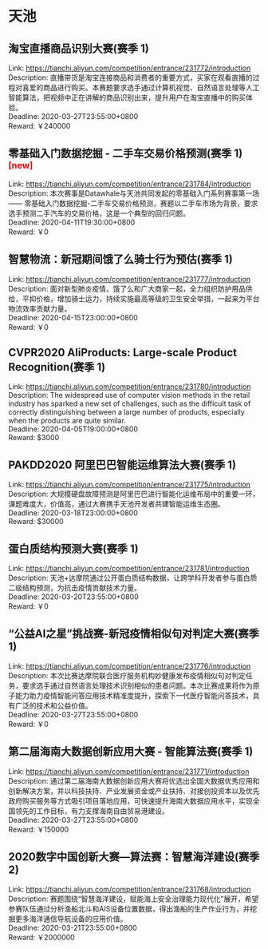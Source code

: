 # 天池



## 淘宝直播商品识别大赛(赛季 1)

Link: https://tianchi.aliyun.com/competition/entrance/231772/introduction  
Description: 直播带货是淘宝连接商品和消费者的重要方式，买家在观看直播的过程对喜爱的商品进行购买。本赛题要求选手通过计算机视觉、自然语言处理等人工智能算法，把视频中正在讲解的商品识别出来，提升用户在淘宝直播中的购买体验。  
Deadline: 2020-03-27T23:55:00+0800  
Reward: ￥240000  


## 零基础入门数据挖掘 - 二手车交易价格预测(赛季 1) <sup style="color:red">[new]<sup>  

Link: https://tianchi.aliyun.com/competition/entrance/231784/introduction  
Description: 本次赛事是Datawhale与天池共同发起的零基础入门系列赛事第一场 —— 零基础入门数据挖掘-二手车交易价格预测，赛题以二手车市场为背景，要求选手预测二手汽车的交易价格，这是一个典型的回归问题。  
Deadline: 2020-04-11T19:30:00+0800  
Reward: ￥0  


## 智慧物流：新冠期间饿了么骑士行为预估(赛季 1)

Link: https://tianchi.aliyun.com/competition/entrance/231777/introduction  
Description: 面对新型肺炎疫情，饿了么和广大商家一起，全力组织防护用品供给，平抑价格，增加骑士运力，持续实施最高等级的卫生安全举措，一起来为平台物流效率贡献力量。  
Deadline: 2020-04-15T23:00:00+0800  
Reward: ￥0  


## CVPR2020 AliProducts: Large-scale Product Recognition(赛季 1)

Link: https://tianchi.aliyun.com/competition/entrance/231780/introduction  
Description: The widespread use of computer vision methods in the retail industry has sparked a new set of challenges, such as the difficult task of correctly distinguishing between a large number of products, especially when the products are quite similar.  
Deadline: 2020-04-05T19:00:00+0800  
Reward: $3000  


## PAKDD2020 阿里巴巴智能运维算法大赛(赛季 1)

Link: https://tianchi.aliyun.com/competition/entrance/231775/introduction  
Description: 大规模硬盘故障预测是阿里巴巴进行智能化运维布局中的重要一环，课题难度大，价值高，通过大赛携手天池开发者共建智能运维生态圈。  
Deadline: 2020-03-18T23:00:00+0800  
Reward: $30000  


## 蛋白质结构预测大赛(赛季 1)

Link: https://tianchi.aliyun.com/competition/entrance/231781/introduction  
Description: 天池+达摩院通过公开蛋白质结构数据，让跨学科开发者参与蛋白质二级结构预测，为抗击疫情贡献技术力量。  
Deadline: 2020-03-20T23:55:00+0800  
Reward: ￥0  


## “公益AI之星”挑战赛-新冠疫情相似句对判定大赛(赛季 1)

Link: https://tianchi.aliyun.com/competition/entrance/231776/introduction  
Description: 本次比赛达摩院联合医疗服务机构妙健康发布疫情相似句对判定任务，要求选手通过自然语言处理技术识别相似的患者问题。本次比赛成果将作为原子能力助力疫情智能问答应用技术精准度提升，探索下一代医疗智能问答技术，具有广泛的技术和公益价值。  
Deadline: 2020-03-27T23:55:00+0800  
Reward: ￥0  


## 第二届海南大数据创新应用大赛 - 智能算法赛(赛季 1)

Link: https://tianchi.aliyun.com/competition/entrance/231771/introduction  
Description: 通过第二届海南大数据创新应用大赛将优选出全国大数据优秀应用和创新解决方案，并以科技扶持、产业发展资金或产业扶持、对接创投资本以及优先政府购买服务等方式吸引项目落地应用，可快速提升海南大数据应用水平，实现全国领先的工作目标，有力支撑海南自由贸易港建设。  
Deadline: 2020-03-27T23:55:00+0800  
Reward: ￥150000  


## 2020数字中国创新大赛—算法赛：智慧海洋建设(赛季 2)

Link: https://tianchi.aliyun.com/competition/entrance/231768/introduction  
Description: 赛题围绕“智慧海洋建设，赋能海上安全治理能力现代化”展开，希望参赛队伍通过分析渔船北斗和AIS设备位置数据，得出渔船的生产作业行为，并挖掘更多海洋通信导航设备的应用价值。  
Deadline: 2020-03-21T23:55:00+0800  
Reward: ￥2000000  


